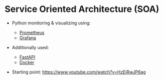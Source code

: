 # Service Oriented Architecture (SOA)

- Python monitoring & visualizing using: 
  - [Prometheus](https://prometheus.io/)
  - [Grafana](https://grafana.com/)
 
- Additionally used:
  - [FastAPI](https://fastapi.tiangolo.com/)
  - [Docker](https://www.docker.com/)



- Starting point: https://www.youtube.com/watch?v=HzEiRwJP6ag
